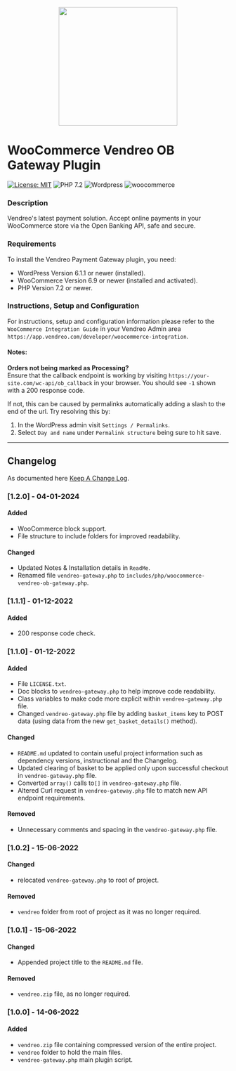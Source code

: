 <p align="center">   
    <img src="https://cdn.vendreo.com/images/vendreo-fullcolour.svg" width="270" height="auto">
</p>

# WooCommerce Vendreo OB Gateway Plugin

[![License: MIT](https://img.shields.io/badge/License-MIT-yellow.svg)](https://opensource.org/licenses/MIT)
![PHP 7.2](https://img.shields.io/badge/PHP-7.2-blue.svg)
![Wordpress](https://img.shields.io/badge/wordpress-v6.1.1-green)
![woocommerce](https://img.shields.io/badge/woocommerce-v6.9-green)


### Description
Vendreo's latest payment solution. Accept online payments in your WooCommerce store via the Open Banking API, safe and secure.

### Requirements

To install the Vendreo Payment Gateway plugin, you need:

* WordPress Version 6.1.1 or newer (installed).
* WooCommerce Version 6.9 or newer (installed and activated).
* PHP Version 7.2 or newer.


### Instructions, Setup and Configuration

For instructions, setup and configuration information please refer to the `WooCommerce Integration Guide` in your Vendreo
Admin area `https://app.vendreo.com/developer/woocommerce-integration`.


#### Notes:
**Orders not being marked as Processing?**\
Ensure that the callback endpoint is working by visiting `https://your-site.com/wc-api/ob_callback` in your browser.
You should see `-1` shown with a 200 response code.

If not, this can be caused by permalinks automatically adding a slash to the end of the url.
Try resolving this by:
1. In the WordPress admin visit `Settings / Permalinks`.
2. Select `Day and name` under `Permalink structure` being sure to hit save.
---

## Changelog
As documented here [Keep A Change Log](https://keepachangelog.com/en/1.0.0/).

### [1.2.0] - 04-01-2024

#### Added
- WooCommerce block support.
- File structure to include folders for improved readability.

#### Changed
- Updated Notes & Installation details in `ReadMe`.
- Renamed file `vendreo-gateway.php` to `includes/php/woocommerce-vendreo-ob-gateway.php`.
 
### [1.1.1] - 01-12-2022

#### Added
- 200 response code check.

### [1.1.0] - 01-12-2022

#### Added
- File `LICENSE.txt`.
- Doc blocks to `vendreo-gateway.php` to help improve code readability.
- Class variables to make code more explicit within `vendreo-gateway.php` file.
- Changed `vendreo-gateway.php` file by adding `basket_items` key to POST data (using data from the new `get_basket_details()` method).

#### Changed
- `README.md` updated to contain useful project information such as dependency versions, instructional and the Changelog.
- Updated clearing of basket to be applied only upon successful checkout in `vendreo-gateway.php` file.
- Converted `array()` calls to`[]` in `vendreo-gateway.php` file.
- Altered Curl request in `vendreo-gateway.php` file to match new API endpoint requirements.

#### Removed
- Unnecessary comments and spacing in the `vendreo-gateway.php` file.


### [1.0.2] - 15-06-2022

#### Changed
- relocated `vendreo-gateway.php` to root of project.

#### Removed
- `vendreo` folder from root of project as it was no longer required.


### [1.0.1] - 15-06-2022

#### Changed
- Appended project title to the `README.md` file.

#### Removed
- `vendreo.zip` file, as no longer required.


### [1.0.0] - 14-06-2022

#### Added
- `vendreo.zip` file containing compressed version of the entire project.
- `vendreo` folder to hold the main files.
- `vendreo-gateway.php` main plugin script.
